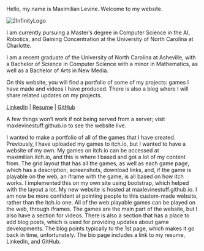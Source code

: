 Hello, my name is Maximilian Levine. Welcome to my website.

![2InfinityLogo](https://maxlevinestuff.github.io/imgs/logo.png)

I am currently pursuing a Master’s degree in Computer Science in the AI, Robotics, and Gaming Concentration at the University of North Carolina at Charlotte.

I am a recent graduate of the University of North Carolina at Asheville, with a Bachelor of Science in Computer Science with a minor in Mathematics, as well as a Bachelor of Arts in New Media.

On this website, you will find a portfolio of some of my projects: games I have made and videos I have produced. There is also a blog where I will share related updates on my projects.

[LinkedIn](https://www.linkedin.com/in/maximilian-levine-1bbb44a5/) | [Resume](https://maxlevinestuff.github.io/imgs/Resume.pdf) | [GitHub](https://github.com/maxlevinestuff)

A few things won’t work if not being served from a server; visit maxlevinestuff.github.io to see the website live.

I wanted to make a portfolio of all of the games that I have created. Previously, I have uploaded my games to itch.io, but I wanted to have a website of my own. My games on itch.io can be accessed at maximilian.itch.io, and this is where I based and got a lot of my content from. The grid layout that has all the games, as well as each game page, which has a description, screenshots, download links, and, if the game is playable on the web, an iframe with the game, is all based on how itch works. I implemented this on my own site using bootstrap, which helped with the layout a lot. My new website is hosted at maxlevinestuff.github.io. I am now be more confident at pointing people to this custom-made website, rather than the itch.io one. All of the web playable games can be played on the web, through iframes. The games are the main part of the website, but I also have a section for videos. There is also a section that has a place to add blog posts, which is used for providing updates about game developments. The blog points typically to the 1st page, which makes it go back in time, unfortunately. The bio page includes a link to my resume, LinkedIn, and GitHub.